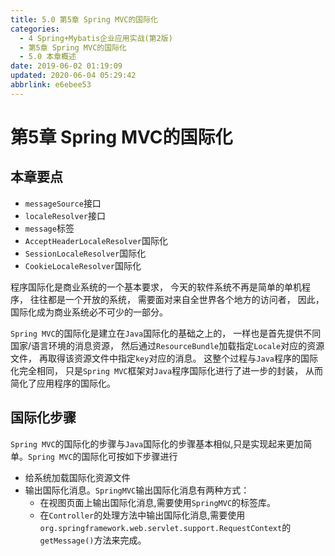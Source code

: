 ```yaml
---
title: 5.0 第5章 Spring MVC的国际化
categories: 
  - 4 Spring+Mybatis企业应用实战(第2版)
  - 第5章 Spring MVC的国际化
  - 5.0 本章概述
date: 2019-06-02 01:19:09
updated: 2020-06-04 05:29:42
abbrlink: e6ebee53
---
```

# 第5章 Spring MVC的国际化
## 本章要点
- `messageSource`接口
- `localeResolver`接口
- `message`标签
- `AcceptHeaderLocaleResolver`国际化
- `SessionLocaleResolver`国际化
- `CookieLocaleResolver`国际化

程序国际化是商业系统的一个基本要求， 今天的软件系统不再是简单的单机程序， 往往都是一个开放的系统， 需要面对来自全世界各个地方的访问者， 因此， 国际化成为商业系统必不可少的一部分。

`Spring MVC`的国际化是建立在`Java`国际化的基础之上的， 一样也是首先提供不同国家/语言环境的消息资源， 然后通过`ResourceBundle`加载指定`Locale`对应的资源文件， 再取得该资源文件中指定`key`对应的消息。 这整个过程与`Java`程序的国际化完全相同， 只是`Spring MVC`框架对`Java`程序国际化进行了进一步的封装， 从而简化了应用程序的国际化。
## 国际化步骤
`Spring MVC`的国际化的步骤与`Java`国际化的步骤基本相似,只是实现起来更加简单。`Spring MVC`的国际化可按如下步骤进行
- 给系统加载国际化资源文件
- 输出国际化消息。`SpringMVC`输出国际化消息有两种方式：
    - 在视图页面上输出国际化消息,需要使用`SpringMVC`的标签库。
    - 在`Controller`的处理方法中输出国际化消息,需要使用`org.springframework.web.servlet.support.RequestContext`的`getMessage()`方法来完成。


